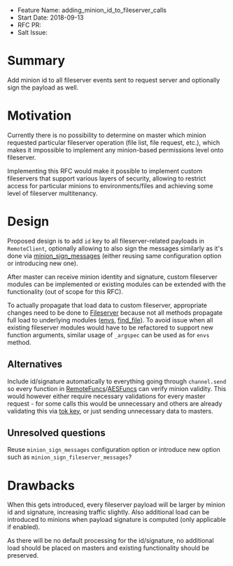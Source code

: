 - Feature Name: adding_minion_id_to_fileserver_calls
- Start Date: 2018-09-13
- RFC PR:
- Salt Issue:

# Summary
[summary]: #summary

Add minion id to all fileserver events sent to request server and optionally sign the payload as well.

# Motivation
[motivation]: #motivation

Currently there is no possibility to determine on master which minion requested particular fileserver operation (file list, file request, etc.), which makes it impossible to implement any minion-based permissions level onto fileserver.

Implementing this RFC would make it possible to implement custom fileservers that support various layers of security, allowing to restrict access for particular minions to environments/files and achieving some level of fileserver multitenancy.

# Design
[design]: #detailed-design

Proposed design is to add `id` key to all fileserver-related payloads in `RemoteClient`, optionally allowing to also sign the messages similarly as it's done via [minion_sign_messages](https://github.com/saltstack/salt/blob/cb172352340bf8da34cd128dbddf1abfc4995bb5/salt/minion.py#L1380) (either reusing same configuration option or introducing new one).

After master can receive minion identity and signature, custom fileserver modules can be implemented or existing modules can be extended with the functionality (out of scope for this RFC).

To actually propagate that load data to custom fileserver, appropriate changes need to be done to [Fileserver](https://github.com/saltstack/salt/blob/cb172352340bf8da34cd128dbddf1abfc4995bb5/salt/fileserver/__init__.py#L515) because not all methods propagate full load to underlying modules ([envs](https://github.com/saltstack/salt/blob/cb172352340bf8da34cd128dbddf1abfc4995bb5/salt/fileserver/__init__.py#L515), [find_file](https://github.com/saltstack/salt/blob/cb172352340bf8da34cd128dbddf1abfc4995bb5/salt/fileserver/__init__.py#L610)). To avoid issue when all existing fileserver modules would have to be refactored to support new function arguments, similar usage of `_argspec` can be used as for `envs` method.


## Alternatives
[alternatives]: #alternatives

Include id/signature automatically to everything going through `channel.send` so every function in [RemoteFuncs](https://github.com/saltstack/salt/blob/cb172352340bf8da34cd128dbddf1abfc4995bb5/salt/daemons/masterapi.py#L404)/[AESFuncs](https://github.com/saltstack/salt/blob/cb172352340bf8da34cd128dbddf1abfc4995bb5/salt/master.py#L1833) can verify minion validity. This would however either require necessary validations for every master request - for some calls this would be unnecessary and others are already validating this via [tok key](https://github.com/saltstack/salt/blob/cb172352340bf8da34cd128dbddf1abfc4995bb5/salt/master.py#L1313), or just sending unnecessary data to masters.


## Unresolved questions
[unresolved]: #unresolved-questions

Reuse `minion_sign_messages` configuration option or introduce new option such as `minion_sign_fileserver_messages`?

# Drawbacks
[drawbacks]: #drawbacks

When this gets introduced, every fileserver payload will be larger by minion id and signature, increasing traffic slightly. Also additional load can be introduced to minions when payload signature is computed (only applicable if enabled).

As there will be no default processing for the id/signature, no additional load should be placed on masters and existing functionality should be preserved.
